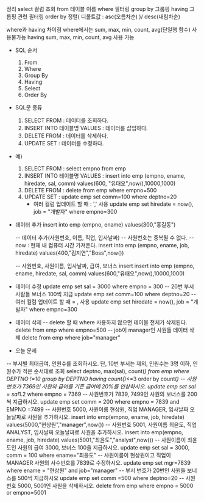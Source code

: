 정리
select 컬럼 조회
from 테이블 이름
where 필터링
group by 그룹핑
having 그룹핑 관련 필터링
order by 정렬( 디폴트값 : asc(오름차순) )/ desc(내림차순)

where과 having 차이점
where에서는 sum, max, min, count, avg(단일행 함수) 사용불가능
having sum, max, min, count, avg 사용 가능

* SQL  순서
    1. From
    2. Where 
    3. Group By
    4. Having
    5. Select
    6. Order By

* SQL문 종류
    1. SELECT FROM : 데이터를 조회하다.
    2. INSERT INTO 테이블명 VALUES : 데이터를 삽입하다.
    3. DELETE FROM : 데이터를 삭제하다.
    4. UPDATE SET : 데이터를 수정하다.

* 예)
    1. SELECT FROM 
        : select empno from emp
    2. INSERT INTO 테이블명 VALUES 
        : insert into emp (empno, ename, hiredate, sal, comm) values(600, "유태오",now(),10000,1000) 
    3. DELETE FROM
        : delete from emp where empno=500
    4. UPDATE SET
        : update emp set comm=100 where deptno=20
        + 여러 컬럼 업데이트 할 때 : ',' 사용
	        update emp set hiredate = now(), job = "개발자" where empno=300
	

* 데이터 추가
	insert into emp (empno, ename) values(300,"홍길동")

	-- 데이터 추가(사원번호, 이름, 직업, 입사날짜)
	-- 사원번호는 중복될 수 없다.
	-- now : 현재 내 컴퓨터 시간 가져온다.
	insert into emp (empno, ename, job, hiredate) values(400,"김지연","Boss",now()) 

	-- 사원번호, 사원이름, 입사날짜, 급여, 보너스 insert
	insert into emp (empno, ename, hiredate, sal, comm) values(600,"유태오",now(),10000,1000)

 * 데이터 수정
	update emp
	set sal = 3000
	where empno = 300
	-- 20번 부서 사람들 보너스 100씩 지급
	update emp set comm=100 where deptno=20
	-- 여러 컬럼 업데이트 할 때 = , 사용
	update emp set hiredate = now(), job = "개발자" where empno=300
	
* 데이터 삭제
-- delete 할 때 where 사용하지 않으면 테이블 전체가 삭제된다.
	delete from emp where empno=500
-- job이 manager인 사원들 데이터 삭제
	delete from emp where job="manager"
	
* 오늘 문제

-- 부서별 최대급여, 인원수를 조회하시오. 단, 10번 부서는 제외, 인원수는 3명 이하, 인원수가 적은 순서대로 조회
	select deptno, max(sal), count(*) from emp where DEPTNO !=10 group by DEPTNO having count(*)<=3 order by count(*)
-- 사원번호가 7369인 사원의 급여를 기존 급여에 20%를 인상하시오.
	update emp set sal = sal*1.2 where empno = 7369
-- 사원번호가 7839, 7499인 사원의 보너스를 200씩 지급하시오.
	update emp set comm = 200 where empno = 7839 and EMPNO =7499
-- 사원번호 5000, 사원이름 현상원, 직업 MANAGER, 입사날짜 오늘날짜로 사원을 추가하시오.
	insert into emp(empno, ename, job, hiredate) values(5000,"현상원","manager",now())
-- 사원번호 5001, 사원이름 최윤도, 직업 ANALYST, 입사날짜 오늘날짜로 사원을 추가하시오.
	insert into emp(empno, ename, job, hiredate) values(5001,"최윤도","analyst",now())
-- 사원이름이 최윤도인 사원의 급여 3000, 보너스 100을 지급하시오.
	update emp set sal = 3000, comm = 100 where ename="최윤도"
-- 사원이름이 현상원이고 직업이 MANAGER 사원의 사수번호를 7839로 수정하시오.
	update emp set mgr=7839 where ename = "현상원" and job="manager"
-- 부서 번호가 20번인 사원들 보너스를 500씩 지급하시오
	update emp set comm =500 where deptno=20
-- 사원번호 5000, 5001인 사원을 삭제하시오.
	delete from emp where empno = 5000 or empno=5001